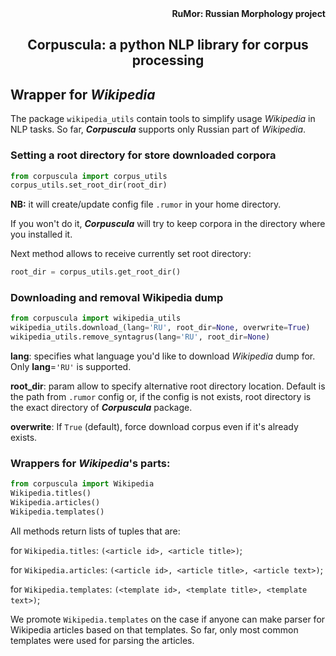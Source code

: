 <div align="right"><strong>RuMor: Russian Morphology project</strong></div>
<h2 align="center">Corpuscula: a python NLP library for corpus processing</h2>

## Wrapper for *Wikipedia*

The package `wikipedia_utils` contain tools to simplify usage *Wikipedia* in NLP
tasks. So far, ***Corpuscula*** supports only Russian part of *Wikipedia*.

### Setting a root directory for store downloaded corpora

```python
from corpuscula import corpus_utils
corpus_utils.set_root_dir(root_dir)
```
**NB:** it will create/update config file `.rumor` in your home directory.

If you won't do it, ***Corpuscula*** will try to keep corpora in the directory
where you installed it.

Next method allows to receive currently set root directory:
```python
root_dir = corpus_utils.get_root_dir()
```

### Downloading and removal Wikipedia dump

```python
from corpuscula import wikipedia_utils
wikipedia_utils.download_(lang='RU', root_dir=None, overwrite=True)
wikipedia_utils.remove_syntagrus(lang='RU', root_dir=None)
```

**lang**: specifies what language you'd like to download *Wikipedia* dump for.
Only **lang**=`'RU'` is supported.

**root_dir**: param allow to specify alternative root directory location.
Default is the path from `.rumor` config or, if the config is not exists, root
directory is the exact directory of ***Corpuscula*** package.

**overwrite**: If `True` (default), force download corpus even if it's already
exists.

### Wrappers for *Wikipedia*'s parts:

```python
from corpuscula import Wikipedia
Wikipedia.titles()
Wikipedia.articles()
Wikipedia.templates()
```
All methods return lists of tuples that are:

for `Wikipedia.titles`: `(<article id>, <article title>)`;

for `Wikipedia.articles`: `(<article id>, <article title>, <article text>)`;

for `Wikipedia.templates`: `(<template id>, <template title>,
<template text>)`;

We promote `Wikipedia.templates` on the case if anyone can make parser for
Wikipedia articles based on that templates. So far, only most common templates
were used for parsing the articles.
